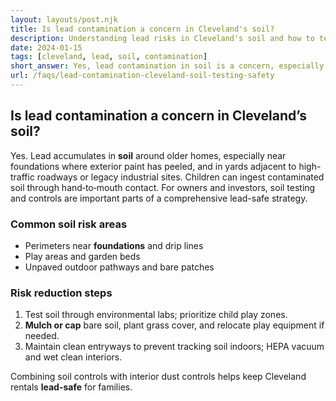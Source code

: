 ```yaml
---
layout: layouts/post.njk
title: Is lead contamination a concern in Cleveland's soil?
description: Understanding lead risks in Cleveland's soil and how to test for soil contamination around older homes
date: 2024-01-15
tags: [cleveland, lead, soil, contamination]
short_answer: Yes, lead contamination in soil is a concern, especially around older homes where paint has deteriorated. Children can ingest lead through hand-to-mouth contact while playing.
url: /faqs/lead-contamination-cleveland-soil-testing-safety
---
```

<h2>Is lead contamination a concern in Cleveland’s soil?</h2>
<p>Yes. Lead accumulates in <strong>soil</strong> around older homes, especially near foundations where exterior paint has peeled, and in yards adjacent to high-traffic roadways or legacy industrial sites. Children can ingest contaminated soil through hand‑to‑mouth contact. For owners and investors, soil testing and controls are important parts of a comprehensive lead-safe strategy.</p>
<h3>Common soil risk areas</h3>
<ul>
  <li>Perimeters near <strong>foundations</strong> and drip lines</li>
  <li>Play areas and garden beds</li>
  <li>Unpaved outdoor pathways and bare patches</li>
</ul>
<h3>Risk reduction steps</h3>
<ol>
  <li>Test soil through environmental labs; prioritize child play zones.</li>
  <li><strong>Mulch or cap</strong> bare soil, plant grass cover, and relocate play equipment if needed.</li>
  <li>Maintain clean entryways to prevent tracking soil indoors; HEPA vacuum and wet clean interiors.</li>
</ol>
<p>Combining soil controls with interior dust controls helps keep Cleveland rentals <strong>lead-safe</strong> for families.</p>
